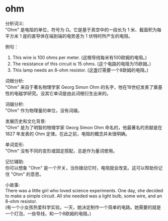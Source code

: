 # ohm

分析词义:  
"Ohm" 是电阻的单位，符号为 Ω。它是基于真空中的一段长为 1 米、截面积为每平方米 1 座的直导体在端到端的电势差为 1 伏特时所产生的电阻。

  

例句：

  

1.  This wire is 100 ohms per meter. (这根导线每米有100欧姆的电阻。)
2.  The resistance of this circuit is 15 ohms. (这个电路的电阻为15欧姆。)
3.  This lamp needs an 8-ohm resistor. (这盏灯需要一个8欧姆的电阻。)

  

词根分析:  
"Ohm" 来自于著名物理学家 Georg Simon Ohm 的名字，他在19世纪发表了奠基性的电磁学研究。没其它单词是由此词根衍生出来的。

  

词缀分析:  
"Ohm" 作为物理量的单位，没有词缀。

  

发展历史和文化背景:  
"Ohm" 是为了明智的物理学家 Georg Simon Ohm 命名的，他最著名的贡献是在 1827 年发表的 Ohm 定律。在此之前，电阻的概念并未很明确。

  

单词变形:  
"Ohm" 没有不同的变形或固定搭配，总是作为量词使用。

  

记忆辅助:  
你可以想象 "Ohm" 是一个开关，当你拨动它时，电阻就会改变。这可以帮助你记住 "Ohm" 的意思。

  

小故事:  
There was a little girl who loved science experiments. One day, she decided to make a simple circuit. All she needed was a light bulb, some wire, and an 8-ohm resistor.  
(有一个小女孩热爱科学实验。一天，她决定制作一个简单的电路。她需要的就是一个灯泡，一些导线，和一个8欧姆的电阻。)
